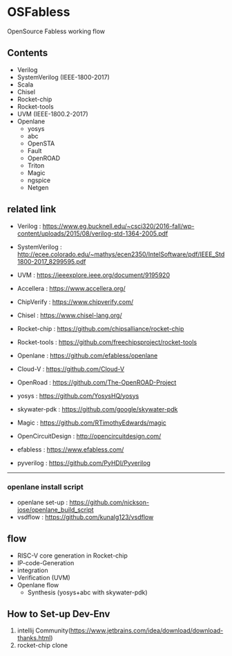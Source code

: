 # OSFabless

OpenSource Fabless working flow

## Contents

- Verilog
- SystemVerilog (IEEE-1800-2017)
- Scala
- Chisel
- Rocket-chip
- Rocket-tools
- UVM (IEEE-1800.2-2017)
- Openlane
	- yosys
	- abc
	- OpenSTA
	- Fault
	- OpenROAD
	- Triton
	- Magic
	- ngspice
	- Netgen
 
## related link

- Verilog : https://www.eg.bucknell.edu/~csci320/2016-fall/wp-content/uploads/2015/08/verilog-std-1364-2005.pdf
- SystemVerilog : http://ecee.colorado.edu/~mathys/ecen2350/IntelSoftware/pdf/IEEE_Std1800-2017_8299595.pdf
- UVM :  https://ieeexplore.ieee.org/document/9195920
- Accellera : https://www.accellera.org/ 
- ChipVerify : https://www.chipverify.com/
- Chisel : https://www.chisel-lang.org/  
- Rocket-chip : https://github.com/chipsalliance/rocket-chip  
- Rocket-tools : https://github.com/freechipsproject/rocket-tools  
- Openlane : https://github.com/efabless/openlane  
- Cloud-V : https://github.com/Cloud-V  
- OpenRoad : https://github.com/The-OpenROAD-Project  
- yosys : https://github.com/YosysHQ/yosys  
- skywater-pdk : https://github.com/google/skywater-pdk  
- Magic : https://github.com/RTimothyEdwards/magic  
- OpenCircuitDesign : http://opencircuitdesign.com/ 
- efabless : https://www.efabless.com/  


- pyverilog : https://github.com/PyHDI/Pyverilog

---

### openlane install script

- openlane set-up : https://github.com/nickson-jose/openlane_build_script
- vsdflow : https://github.com/kunalg123/vsdflow

## flow

- RISC-V core generation in Rocket-chip
- IP-code-Generation
- integration
- Verification (UVM)
- Openlane flow
	- Synthesis (yosys+abc with skywater-pdk)


## How to Set-up Dev-Env

1. intellij Community(https://www.jetbrains.com/idea/download/download-thanks.html)
2. rocket-chip clone
	
